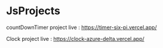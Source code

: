 # JsProjects
countDownTimer project 
live : https://timer-six-pi.vercel.app/

Clock project 
live : https://clock-azure-delta.vercel.app/
